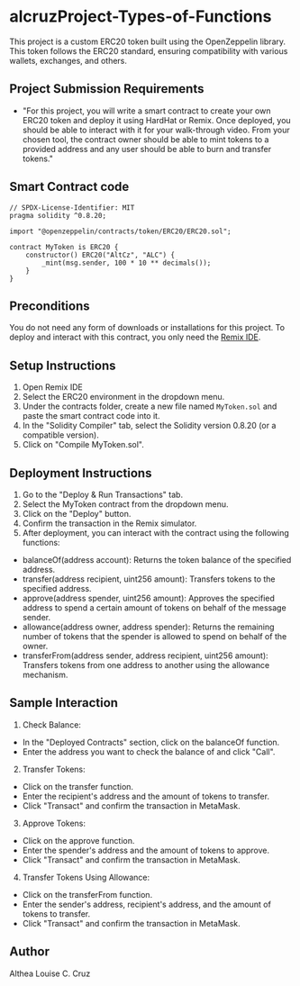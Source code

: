 # alcruzProject-Types-of-Functions
This project is a custom ERC20 token built using the OpenZeppelin library. This token follows the ERC20 standard, ensuring compatibility with various wallets, exchanges, and others.

## Project Submission Requirements
- "For this project, you will write a smart contract to create your own ERC20 token and deploy it using HardHat or Remix. Once deployed, you should be able to interact with it for your walk-through video. From your chosen tool, the contract owner should be able to mint tokens to a provided address and any user should be able to burn and transfer tokens."

## Smart Contract code
```Solidity
// SPDX-License-Identifier: MIT
pragma solidity ^0.8.20;

import "@openzeppelin/contracts/token/ERC20/ERC20.sol";

contract MyToken is ERC20 {
    constructor() ERC20("AltCz", "ALC") {
        _mint(msg.sender, 100 * 10 ** decimals());
    }
}
```

## Preconditions
You do not need any form of downloads or installations for this project. To deploy and interact with this contract, you only need the [Remix IDE](https://remix.ethereum.org/#lang=en&optimize=false&runs=200&evmVersion=null&version=soljson-v0.8.26+commit.8a97fa7a.js).

## Setup Instructions
1. Open Remix IDE
2. Select the ERC20 environment in the dropdown menu.
3. Under the contracts folder, create a new file named `MyToken.sol` and paste the smart contract code into it.
4. In the "Solidity Compiler" tab, select the Solidity version 0.8.20 (or a compatible version).
5. Click on "Compile MyToken.sol".

## Deployment Instructions
1. Go to the "Deploy & Run Transactions" tab.
2. Select the MyToken contract from the dropdown menu.
3. Click on the "Deploy" button.
4. Confirm the transaction in the Remix simulator.
5. After deployment, you can interact with the contract using the following functions:
- balanceOf(address account): Returns the token balance of the specified address.
- transfer(address recipient, uint256 amount): Transfers tokens to the specified address.
- approve(address spender, uint256 amount): Approves the specified address to spend a certain amount of tokens on behalf of the message sender.
- allowance(address owner, address spender): Returns the remaining number of tokens that the spender is allowed to spend on behalf of the owner.
- transferFrom(address sender, address recipient, uint256 amount): Transfers tokens from one address to another using the allowance mechanism.

## Sample Interaction
1. Check Balance:
- In the "Deployed Contracts" section, click on the balanceOf function.
- Enter the address you want to check the balance of and click "Call".
2. Transfer Tokens:
- Click on the transfer function.
- Enter the recipient's address and the amount of tokens to transfer.
- Click "Transact" and confirm the transaction in MetaMask.
3. Approve Tokens:
- Click on the approve function.
- Enter the spender's address and the amount of tokens to approve.
- Click "Transact" and confirm the transaction in MetaMask.
4. Transfer Tokens Using Allowance:
- Click on the transferFrom function.
- Enter the sender's address, recipient's address, and the amount of tokens to transfer.
- Click "Transact" and confirm the transaction in MetaMask.

## Author
Althea Louise C. Cruz
